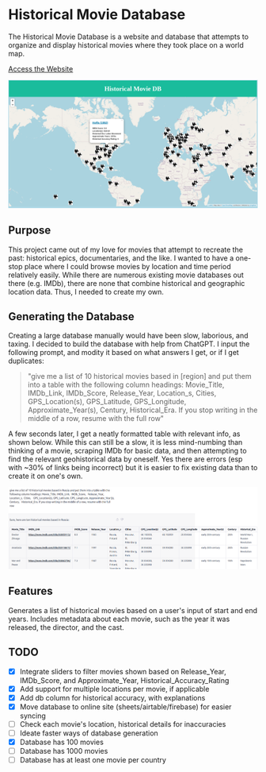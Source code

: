 # Historical Movie Database
The Historical Movie Database is a website and database that attempts to organize and display historical movies where they took place on a world map.

[Access the Website](https://pringithub.github.io/historical_movie_db/)

![](./media/hmdb_zoomin.png)

## Purpose
This project came out of my love for movies that attempt to recreate the past: historical epics, documentaries, and the like. I wanted to have a one-stop place where I could browse movies by location and time period relatively easily.
While there are numerous existing movie databases out there (e.g. IMDb), there are none that combine historical and geographic location data. Thus, I needed to create my own.


## Generating the Database
Creating a large database manually would have been slow, laborious, and taxing. 
I decided to build the database with help from ChatGPT. I input the following prompt, and modity it based on what answers I get, or if I get duplicates: 
>"give me a list of 10 historical movies based in [region] and put them into a table with the following column headings: Movie_Title,	IMDb_Link,	IMDb_Score,	Release_Year, Location_s,	Cities,	GPS_Location(s), GPS_Latitude, GPS_Longitude, Approximate_Year(s),	Century,	Historical_Era. If you stop writing in the middle of a row, resume with the full row"

A few seconds later, I get a neatly formatted table with relevant info, as shown below. While this can still be a slow, it is less mind-numbing than thinking of a movie, scraping IMDb for basic data, and then attempting to find the relevant geohistorical data by oneself. Yes there are errors (esp with ~30% of links being incorrect) but it is easier to fix existing data than to create it on one's own.

![](./media/chatgpt_db_creation.png)

## Features
Generates a list of historical movies based on a user's input of start and end years.
Includes metadata about each movie, such as the year it was released, the director, and the cast.

## TODO
- [x] Integrate sliders to filter movies shown based on Release_Year, IMDb_Score, and Approximate_Year, Historical_Accuracy_Rating
- [x] Add support for multiple locations per movie, if applicable
- [x] Add db column for historical accuracy, with explanations
- [x] Move database to online site (sheets/airtable/firebase) for easier syncing
- [ ] Check each movie's location, historical details for inaccuracies
- [ ] Ideate faster ways of database generation
- [x] Database has 100 movies
- [ ] Database has 1000 movies
- [ ] Database has at least one movie per country
